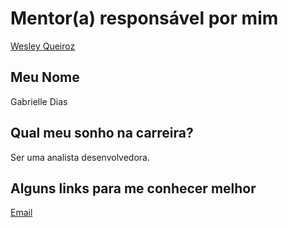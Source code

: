 # Mentor(a) responsável por mim

[Wesley Queiroz](/mentores/perfis/wesley_queiroz.md)

## Meu Nome

Gabrielle Dias

## Qual meu sonho na carreira?

Ser uma analista desenvolvedora.

## Alguns links para me conhecer melhor

[Email](mailto:gabi_dias5@hotmail.com)
